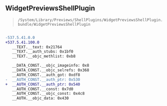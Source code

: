 ## WidgetPreviewsShellPlugin

> `/System/Library/Previews/ShellPlugins/WidgetPreviewsShellPlugin.bundle/WidgetPreviewsShellPlugin`

```diff

-537.5.41.0.0
+537.5.41.100.0
   __TEXT.__text: 0x21764
   __TEXT.__auth_stubs: 0x1bf0
   __TEXT.__objc_methlist: 0xb8

   __DATA_CONST.__objc_imageinfo: 0x8
   __DATA_CONST.__objc_selrefs: 0x368
   __AUTH_CONST.__auth_got: 0xdf8
-  __AUTH_CONST.__auth_ptr: 0x530
+  __AUTH_CONST.__auth_ptr: 0x540
   __AUTH_CONST.__const: 0x7d0
   __AUTH_CONST.__objc_const: 0x4c8
   __AUTH.__objc_data: 0x430

```
